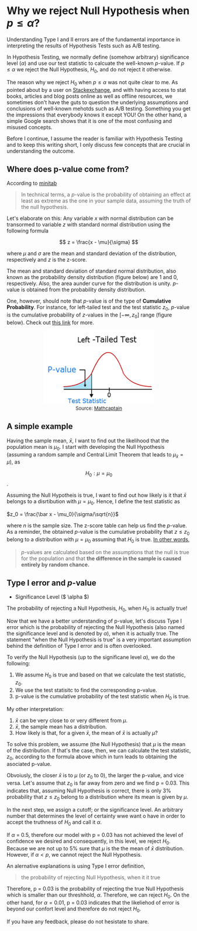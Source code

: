 <script type="text/x-mathjax-config"> MathJax.Hub.Config({ tex2jax: {inlineMath: [['$','$'], ['\\(','\\)']]} }); </script> <script src="https://cdnjs.cloudflare.com/ajax/libs/mathjax/2.7.0/MathJax.js?config=TeX-AMS-MML_HTMLorMML" type="text/javascript"></script>

# Why we reject Null Hypothesis when $p \leq \alpha$?

Understanding Type I and II errors are of the fundamental importance in interpreting the results of Hypothesis Tests such as A/B testing. 

In Hypothesis Testing, we normally define (somehow arbitrary) significance level ($\alpha$) and use our test statistic to calcuate the well-known $p$-value. If $p \leq \alpha$ we reject the Null Hypothesis, $H_0$, and do not reject it otherwise. 

The reason why we reject $H_0$ when $p \leq \alpha$ was not quite clear to me. As pointed about by a user on [Stackexchange](https://math.stackexchange.com/questions/582945/in-statistics-why-do-you-reject-the-null-hypothesis-when-the-p-value-is-less-th), and with having access to stat books, articles and blog posts online as well as offline resources, we sometimes don't have the guts to question the underlying assumptions and conclusions of well-known mehotds such as A/B testing. Something you get the impressions that everybody knows it  except YOU! On the other hand, a simple Google search shows that it is one of the most confusing and misused concepts.

Before I continue, I assume the reader is familiar with Hypothesis Testing and to keep this writing short, I only discuss few concepts that are crucial in understanding the outcome. 


## Where does p-value come from?

According to [minitab](http://blog.minitab.com/blog/adventures-in-statistics-2/how-to-correctly-interpret-p-values)
> In technical terms, a $p$-value is the probability of obtaining an effect at least as extreme as the one in your sample data, assuming the truth of the null hypothesis. 

Let's elaborate on this: Any variable $x$ with normal distribution can be transormed to variable $z$ with standard normal distribution using the following formula

$$
z = \frac{x - \mu}{\sigma}
$$

where $\mu$ and $\sigma$ are the mean and standard deviation of the distribution, respectively and $z$ is the z-score. 

The mean and standard deviation of standard normal distribution, also known as the probability density distribution (figure below) are 1 and 0, respectively. Also, the area aunder curve for the distribution is unity. $p$-value is obtained from the probability density distribution. 

One, however, should note that $p$-value is of the type of **Cumulative Probability**. For instance, for left-tailed test and the test statistic $z_0$, $p$-value is the cumulative probability of $z$-values in the $[-\infty, z_0]$ range (figure below). Check out [this link](http://www.fairlynerdy.com/normal-distribution-summary/) for more. 


<div style="text-align:center"><img src ="left-tailed-test.png" height="200" width="300"/><figcaption> <font size="2">Source: <a href="http://www.mathcaptain.com/statistics/p-value.html"> Mathcaptain</a></font></figcaption></div>


## A simple example

Having the sample mean, $\bar x$, I want to find out the likelihood that the population mean is $\mu_0$. I start with developing the Null Hypothesis (assuming a random sample and Central Limit Theorem that leads to $\mu_{\bar x} = \mu$), 
as 

$$H_0: \mu = \mu_0$$. 

Assuming the Null Hypotheis is true, I want to find out how likely is it that $\bar {x}$ belongs to a disrtibution with $\mu = \mu_0$. Hence, I define the test statistic as

$z_0 = \frac{\bar x - \mu_0}{\sigma/\sqrt{n}}$

where $n$ is the sample size. The z-score table can help us find the $p$-value. As a reminder, the obtained $p$-value is the cumulative probability that $z \leq z_0$ belong to a distribution with $\mu = \mu_0$ assuming that $H_0$ is true. [In other words](http://blog.minitab.com/blog/adventures-in-statistics-2/how-to-correctly-interpret-p-values), 
> $p$-values are calculated based on the assumptions that the null is true for the population and that **the difference in the sample is caused entirely by random chance.**


## Type I error and $p$-value

* Significance Level ($ \alpha $)

The probability of rejecting a Null Hypothesis, $H_0$, when $H_0$ is actually true!

Now that we have a better understanding of p-value, let's discuss Type I error which is the probability of rejecting the Null Hypothesis (also named the significance level and is denoted by $\alpha$), when it is actually true. The statement "when the Null Hypothesis is true" is a very important assumption behind the definition of Type I error and is often overlooked.

To verify the Null Hypothesis (up to the significane level $\alpha$), we do the following:
1. We assume $H_0$ is true and based on that we calculate the test statistic, $z_0$. 
2. We use the test statisitc to find the corresponding p-value. 
3. p-value is the cumulative probability of the test statistic when $H_0$ is true.

My other interpretation:
1. $\bar{x}$ can be very close to or very different from $\mu$. 
2. $\bar{x}$, the sample mean has a distribution. 
3. How likely is that, for a given $\bar{x}$, the mean of $\bar{x}$ is actually $\mu$?

To solve this problem, we assume (the Null Hypothesis) that $\mu$ is the mean of the distribution. If that's the case, then, we can calculate the test statistic, $z_0$, according to the formula above which in turn leads to obtaining the asociated p-value.  

Obvoiusly, the closer $\bar x$ is to $\mu$ (or  $z_0$ to 0), the larger the p-value, and vice versa. Let's assume that  $z_0$ is far away from zero and we find p = 0.03. This indicates that, assuming Null Hypothesis is correct, there is only 3% probability that  $z \leq z_0$ belong to a distribution where its mean is given by $\mu$. 

In the next step, we assign a cutoff; or the significance level. An arbitrary number that determines the level of certainty wwe want o have in order to accept the truthness of $H_0$ and call it $\alpha$. 

If $\alpha$ = 0.5, therefore our model with p = 0.03 has not achieved the level of confidence we desired and consequently, in this level, we reject $H_0$. Because we are not up to 5% sure that $\mu$ is the the mean of $\bar x$ distribution. However, if $\alpha < p$, we cannot reject the Null Hypothesis. 

An alernative explanations is using Type I error definition, 
> the probability of rejecting Null Hypothesis, when it it true

Therefore, p = 0.03 is the probability of rejecting the true Null Hypothesis which is smaller than our threshhold, $\alpha$. Therefore, we can reject $H_0$. On the other hand, for $\alpha = 0.01$, p = 0.03 indicates that the likeliehod of error is beyond our confort level and therefore do not reject $H_0$. 



If you have any feedback, please do not hesistate to share.
